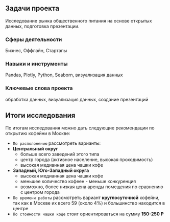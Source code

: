 ## Задачи проекта
Исследование рынка общественного питания на основе открытых данных, подготовка презентации.

### Сферы деятельности
Бизнес, Оффлайн, Стартапы

### Навыки и инструменты
Pandas, Plotly, Python, Seaborn, визуализация данных

### Ключевые слова проекта
обработка данных, визуализация данных, создание презентаций

## Итоги исследования
По итогам исследования можно дать следующие рекомендации по открытию кофейни в Москве:
- `По расположению` рассмотреть варианты:
 - **Центральный округ**
   - больше всего заведений этого типа
   - центр города (активное население, высокая проходимость)
   - высокая медианная цена чашки кофе
 - **Западный, Юго-Западный округа**
   - высокая медианная цена чашки кофе
   - меньшее количество кофеен - меньше конкуренция
   - возможно, более низкая цена аренды помещения по сравнению с центром города
- `По времени работы` рассмотреть вариант **круглосуточной** кофейни, так как в Москве их всего 59 (около 4%) и большинство находится в центре
- `По стоимости чашки кофе` стоит ориентироваться на сумму **150-250 Р**
